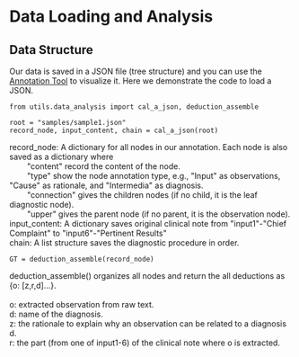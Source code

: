 # Data Loading and Analysis
## Data Structure
Our data is saved in a JSON file (tree structure) and you can use the [Annotation Tool](https://github.com/wbw520/DiReCT/tree/master/utils/data_annotation) to visualize it.
Here we demonstrate the code to load a JSON.
```
from utils.data_analysis import cal_a_json, deduction_assemble

root = "samples/sample1.json"
record_node, input_content, chain = cal_a_json(root)
```
record_node: A dictionary for all nodes in our annotation. Each node is also saved as a dictionary where <br>
&nbsp;&nbsp;&nbsp;&nbsp;&nbsp;&nbsp;&nbsp;&nbsp;"content" record the content of the node. <br>
&nbsp;&nbsp;&nbsp;&nbsp;&nbsp;&nbsp;&nbsp;&nbsp;"type" show the node annotation type, e.g., "Input" as observations, "Cause" as rationale, and "Intermedia" as diagnosis. <br>
&nbsp;&nbsp;&nbsp;&nbsp;&nbsp;&nbsp;&nbsp;&nbsp;"connection" gives the children nodes (if no child, it is the leaf diagnostic node). <br>
&nbsp;&nbsp;&nbsp;&nbsp;&nbsp;&nbsp;&nbsp;&nbsp;"upper" gives the parent node (if no parent, it is the observation node). <br>
input_content: A dictionary saves original clinical note from "input1"-"Chief Complaint" to "input6"-"Pertinent Results" <br>
chain: A list structure saves the diagnostic procedure in order.
```
GT = deduction_assemble(record_node)
```
deduction_assemble() organizes all nodes and return the all deductions as {o: [z,r,d]...}.  <br>
 <br>
o: extracted observation from raw text. <br>
d: name of the diagnosis. <br>
z: the rationale to explain why an observation can be related to a diagnosis d. <br>
r: the part (from one of input1-6) of the clinical note where o is extracted.